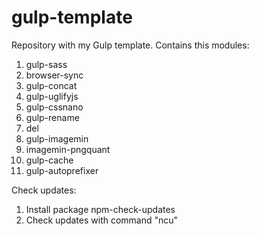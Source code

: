 # gulp-template
Repository with my Gulp template.
Contains this modules:
1. gulp-sass
2. browser-sync
3. gulp-concat
4. gulp-uglifyjs
5. gulp-cssnano
6. gulp-rename
7. del
8. gulp-imagemin
9. imagemin-pngquant
10. gulp-cache
11. gulp-autoprefixer

Check updates:
1. Install package npm-check-updates
2. Check updates with command "ncu"
